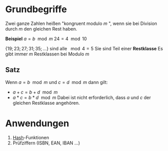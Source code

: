 # Grundbegriffe 
Zwei ganze Zahlen heißen "kongruent modulo $m$ ", wenn sie bei Division durch $m$ den gleichen Rest haben.

**Beispiel** 
$a = b \mod m$
$24 = 4 \mod10$ 

$\{19; 23; 27; 31; 35;...\}$ sind alle $\mod 4 =5$ 
Sie sind Teil einer __Restklasse__
Es gibt immer $m$ Restklassen bei Modulo $m$ 

## Satz
Wenn $a=b \mod m$ und $c=d \mod m$ dann gilt:
- $a+c=b+d \mod m$
- $a * c=b * d \mod m$
Dabei ist nicht erforderlich, dass $a$ und $c$ der gleichen Restklasse angehören.
		
# Anwendungen
1. [Hash](Hash.md)-Funktionen
2. Prüfziffern (ISBN, EAN, IBAN ...)
